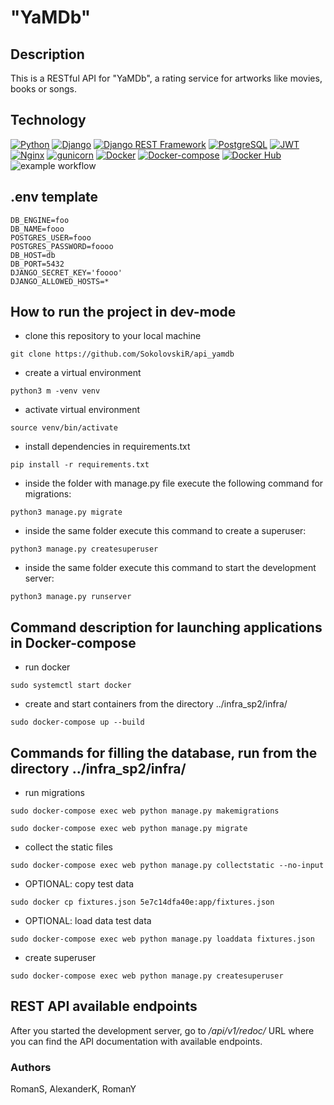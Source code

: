 # "YaMDb"
## Description
This is a RESTful API for "YaMDb", a rating service for artworks like movies, books or songs.
## Technology
[![Python](https://img.shields.io/badge/-Python-464646?style=flat&logo=Python&logoColor=56C0C0&color=008080)](https://www.python.org/)
[![Django](https://img.shields.io/badge/-Django-464646?style=flat&logo=Django&logoColor=56C0C0&color=008080)](https://www.djangoproject.com/)
[![Django REST Framework](https://img.shields.io/badge/-Django%20REST%20Framework-464646?style=flat&logo=Django%20REST%20Framework&logoColor=56C0C0&color=008080)](https://www.django-rest-framework.org/)
[![PostgreSQL](https://img.shields.io/badge/-PostgreSQL-464646?style=flat&logo=PostgreSQL&logoColor=56C0C0&color=008080)](https://www.postgresql.org/)
[![JWT](https://img.shields.io/badge/-JWT-464646?style=flat&color=008080)](https://jwt.io/)
[![Nginx](https://img.shields.io/badge/-NGINX-464646?style=flat&logo=NGINX&logoColor=56C0C0&color=008080)](https://nginx.org/ru/)
[![gunicorn](https://img.shields.io/badge/-gunicorn-464646?style=flat&logo=gunicorn&logoColor=56C0C0&color=008080)](https://gunicorn.org/)
[![Docker](https://img.shields.io/badge/-Docker-464646?style=flat&logo=Docker&logoColor=56C0C0&color=008080)](https://www.docker.com/)
[![Docker-compose](https://img.shields.io/badge/-Docker%20compose-464646?style=flat&logo=Docker&logoColor=56C0C0&color=008080)](https://www.docker.com/)
[![Docker Hub](https://img.shields.io/badge/-Docker%20Hub-464646?style=flat&logo=Docker&logoColor=56C0C0&color=008080)](https://www.docker.com/products/docker-hub)
![example workflow](https://github.com/user-Roma/yamdb_final/actions/workflows/yamdb_workflow.yml/badge.svg)
## .env template
``` 
DB_ENGINE=foo
DB_NAME=fooo
POSTGRES_USER=fooo
POSTGRES_PASSWORD=foooo
DB_HOST=db
DB_PORT=5432
DJANGO_SECRET_KEY='foooo'
DJANGO_ALLOWED_HOSTS=*
``` 
## How to run the project in dev-mode
- clone this repository to your local machine
```
git clone https://github.com/SokolovskiR/api_yamdb
``` 
- create a virtual environment
```
python3 m -venv venv
``` 
- activate virtual environment
```
source venv/bin/activate
``` 
- install dependencies in requirements.txt
```
pip install -r requirements.txt
``` 
- inside the folder with manage.py file execute the following command for migrations:
```
python3 manage.py migrate
```
- inside the same folder execute this command to create a superuser:
```
python3 manage.py createsuperuser
```
- inside the same folder execute this command to start the development server:
```
python3 manage.py runserver
```
## Command description for launching applications in Docker-compose
- run docker
```
sudo systemctl start docker
```
- create and start containers from the directory ../infra_sp2/infra/
```
sudo docker-compose up --build
```
## Commands for filling the database, run from the directory ../infra_sp2/infra/
- run migrations 
```
sudo docker-compose exec web python manage.py makemigrations
```
```
sudo docker-compose exec web python manage.py migrate
```
- collect the static files
```
sudo docker-compose exec web python manage.py collectstatic --no-input
```
- OPTIONAL: copy test data
```
sudo docker cp fixtures.json 5e7c14dfa40e:app/fixtures.json
```
- OPTIONAL: load data test data
```
sudo docker-compose exec web python manage.py loaddata fixtures.json
```
- create superuser
```
sudo docker-compose exec web python manage.py createsuperuser
```
## REST API available endpoints

After you started the development server, go to */api/v1/redoc/* URL where you can find the API documentation with available endpoints.

### Authors
RomanS, AlexanderK, RomanY